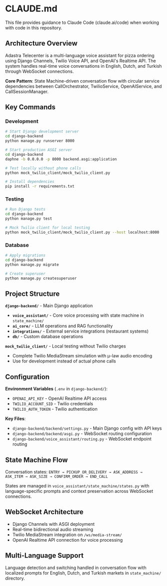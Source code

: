 # CLAUDE.md

This file provides guidance to Claude Code (claude.ai/code) when working with code in this repository.

## Architecture Overview

Adastra Telecenter is a multi-language voice assistant for pizza ordering using Django Channels, Twilio Voice API, and OpenAI's Realtime API. The system handles real-time voice conversations in English, Dutch, and Turkish through WebSocket connections.

**Core Pattern**: State Machine-driven conversation flow with circular service dependencies between CallOrchestrator, TwilioService, OpenAIService, and CallSessionManager.

## Key Commands

### Development
```bash
# Start Django development server
cd django-backend
python manage.py runserver 8000

# Start production ASGI server
cd django-backend
daphne -b 0.0.0.0 -p 8000 backend.asgi:application

# Test locally without phone calls
python mock_twilio_client/mock_twilio_client.py

# Install dependencies
pip install -r requirements.txt
```

### Testing
```bash
# Run Django tests
cd django-backend
python manage.py test

# Mock Twilio client for local testing
python mock_twilio_client/mock_twilio_client.py --host localhost:8000
```

### Database
```bash
# Apply migrations
cd django-backend
python manage.py migrate

# Create superuser
python manage.py createsuperuser
```

## Project Structure

**`django-backend/`** - Main Django application
- **`voice_assistant/`** - Core voice processing with state machine in `state_machine/`
- **`ai_core/`** - LLM operations and RAG functionality
- **`integrations/`** - External service integrations (restaurant systems)
- **`db/`** - Custom database operations

**`mock_twilio_client/`** - Local testing without Twilio charges
- Complete Twilio MediaStream simulation with μ-law audio encoding
- Use for development instead of actual phone calls

## Configuration

**Environment Variables** (`.env` in `django-backend/`):
- `OPENAI_API_KEY` - OpenAI Realtime API access
- `TWILIO_ACCOUNT_SID` - Twilio credentials
- `TWILIO_AUTH_TOKEN` - Twilio authentication

**Key Files**:
- `django-backend/backend/settings.py` - Main Django config with API keys
- `django-backend/backend/asgi.py` - WebSocket routing configuration
- `django-backend/voice_assistant/routing.py` - WebSocket endpoint routing

## State Machine Flow

Conversation states: `ENTRY → PICKUP_OR_DELIVERY → ASK_ADDRESS → ASK_ITEM → ASK_SIZE → CONFIRM_ORDER → END_CALL`

States are managed in `voice_assistant/state_machine/states.py` with language-specific prompts and context preservation across WebSocket connections.

## WebSocket Architecture

- Django Channels with ASGI deployment
- Real-time bidirectional audio streaming
- Twilio MediaStream integration on `/ws/media-stream/`
- OpenAI Realtime API connection for voice processing

## Multi-Language Support

Language detection and switching handled in conversation flow with localized prompts for English, Dutch, and Turkish markets in `state_machine/` directory.